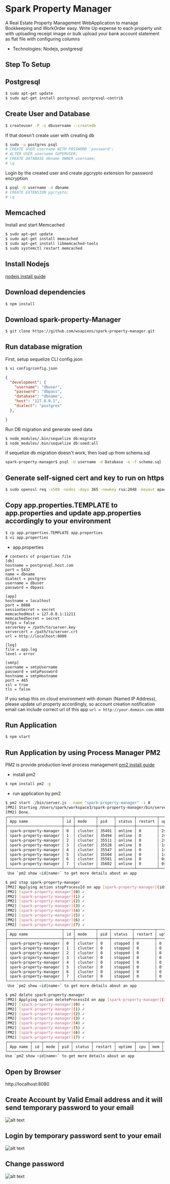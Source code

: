 # Spark Property Manager
A Real Estate Property Management WebApplication to manage Bookkeeping and WorkOrder easy. Write Up expense to each property unit with uploading receipt image or bulk upload your bank account statement as flat file with configuring columns

- Technologies: Nodejs, postgresql

## Step To Setup
## Postgresql
```bash
$ sudo apt-get update
$ sudo apt-get install postgresql postgresql-contrib
```

## Create User and Database
```bash
$ createuser -P -s dbusername --createdb
```

If that doesn't create user with creating db
```bash
$ sudo -u postgres psql
# CREATE USER username WITH PASSWORD 'password';
# ALTER USER username SUPERUSER;
# CREATE DATABASE dbname OWNER username;
# \q
```

Login by the created user and create pgcrypto extension for password encryption
```bash
$ psql -U username -d dbname
# CREATE EXTENSION pgcrypto;
# \q
```

## Memcached
Install and start Memcached
```bash
$ sudo apt-get update
$ sudo apt-get install memcached
$ sudo apt-get install libmemcached-tools
$ sudo systemctl restart memcached
```

## Install Nodejs
[nodejs install guide](https://nodejs.org/en/download/package-manager/)

## Download dependencies
```bash
$ npm install
```

## Download spark-property-Manager
```bash
$ git clone https://github.com/wsapiens/spark-property-manager.git
```

## Run database migration
First, setup sequelize CLI config.json
```bash
$ vi config/config.json
```
```json
{
  "development": {
    "username": "dbuser",
    "password": "dbpass",
    "database": "dbname",
    "host": "127.0.0.1",
    "dialect": "postgres"
  },

}
```

Run DB migration and generate seed data
```bash
$ node_modules/.bin/sequelize db:migrate
$ node_modules/.bin/sequelize db:seed:all
```

if sequelize db migration doesn't work, then load up from schema.sql
```bash
spark-property-manager$ psql -U username -d Database -a -f schema.sql
```
## Generate self-signed cert and key to run on https
```bash
$ sudo openssl req -x509 -nodes -days 365 -newkey rsa:2048 -keyout apache-selfsigned.key -out apache-selfsigned.crt
```

## Copy app.properties.TEMPLATE to app.properties and update app.properties accordingly to your environment
```bash
$ cp app.properties.TEMPLATE app.properties
$ vi app.properties
```

* app.properties
```
# contents of properties file
[db]
hostname = postgresql.host.com
port = 5432
name = dbname
dialect = postgres
username = dbuser
password = dbpass

[app]
hostname = localhost
port = 8080
sessionSecret = secret
memcachedHost = 127.0.0.1:11211
memcachedSecret = secret
https = false
serverkey = /path/to/server.key
servercert = /path/to/server.crt
url = http://localhost:8080

[log]
file = app.log
level = error

[smtp]
username = smtpUsername
password = smtpPassword
hostname = smtpHostname
port = 465
ssl = true
tls = false
```
If you setup this on cloud environment with domain (Named IP Address), please update url property accordingly, so account creation notification email can include correct url of this app ```url = http://your.domain.com:8080```

## Run Application
```bash
$ npm start
```

## Run Application by using Process Manager PM2
PM2 is provide production level process management
[pm2 install guide](https://www.npmjs.com/package/pm2)

* install pm2
```bash
$ npm install pm2 -g
```

* run application by pm2
```bash
$ pm2 start ./bin/server.js --name "spark-property-manager" -i 8
[PM2] Starting /Users/spark/workspace3/spark-property-manager/bin/server.js in cluster_mode (8 instances)
[PM2] Done.
┌────────────────────────┬────┬─────────┬───────┬────────┬─────────┬────────┬──────┬───────────┬───────┬──────────┐
│ App name               │ id │ mode    │ pid   │ status │ restart │ uptime │ cpu  │ mem       │ user  │ watching │
├────────────────────────┼────┼─────────┼───────┼────────┼─────────┼────────┼──────┼───────────┼───────┼──────────┤
│ spark-property-manager │ 0  │ cluster │ 35491 │ online │ 0       │ 2s     │ 0%   │ 83.1 MB   │ spark │ disabled │
│ spark-property-manager │ 1  │ cluster │ 35494 │ online │ 0       │ 2s     │ 1%   │ 83.5 MB   │ spark │ disabled │
│ spark-property-manager │ 2  │ cluster │ 35511 │ online │ 0       │ 2s     │ 3%   │ 83.6 MB   │ spark │ disabled │
│ spark-property-manager │ 3  │ cluster │ 35528 │ online │ 0       │ 1s     │ 13%  │ 83.5 MB   │ spark │ disabled │
│ spark-property-manager │ 4  │ cluster │ 35547 │ online │ 0       │ 1s     │ 55%  │ 82.1 MB   │ spark │ disabled │
│ spark-property-manager │ 5  │ cluster │ 35564 │ online │ 0       │ 1s     │ 104% │ 75.2 MB   │ spark │ disabled │
│ spark-property-manager │ 6  │ cluster │ 35581 │ online │ 0       │ 0s     │ 95%  │ 54.8 MB   │ spark │ disabled │
│ spark-property-manager │ 7  │ cluster │ 35602 │ online │ 0       │ 0s     │ 77%  │ 35.8 MB   │ spark │ disabled │
└────────────────────────┴────┴─────────┴───────┴────────┴─────────┴────────┴──────┴───────────┴───────┴──────────┘
 Use `pm2 show <id|name>` to get more details about an app

$ pm2 stop spark-property-manager
[PM2] Applying action stopProcessId on app [spark-property-manager](ids: 0,1,2,3,4,5,6,7)
[PM2] [spark-property-manager](0) ✓
[PM2] [spark-property-manager](1) ✓
[PM2] [spark-property-manager](2) ✓
[PM2] [spark-property-manager](3) ✓
[PM2] [spark-property-manager](4) ✓
[PM2] [spark-property-manager](5) ✓
[PM2] [spark-property-manager](6) ✓
[PM2] [spark-property-manager](7) ✓
┌────────────────────────┬────┬─────────┬─────┬─────────┬─────────┬────────┬─────┬────────┬───────┬──────────┐
│ App name               │ id │ mode    │ pid │ status  │ restart │ uptime │ cpu │ mem    │ user  │ watching │
├────────────────────────┼────┼─────────┼─────┼─────────┼─────────┼────────┼─────┼────────┼───────┼──────────┤
│ spark-property-manager │ 0  │ cluster │ 0   │ stopped │ 0       │ 0      │ 0%  │ 0 B    │ spark │ disabled │
│ spark-property-manager │ 1  │ cluster │ 0   │ stopped │ 0       │ 0      │ 0%  │ 0 B    │ spark │ disabled │
│ spark-property-manager │ 2  │ cluster │ 0   │ stopped │ 0       │ 0      │ 0%  │ 0 B    │ spark │ disabled │
│ spark-property-manager │ 3  │ cluster │ 0   │ stopped │ 0       │ 0      │ 0%  │ 0 B    │ spark │ disabled │
│ spark-property-manager │ 4  │ cluster │ 0   │ stopped │ 0       │ 0      │ 0%  │ 0 B    │ spark │ disabled │
│ spark-property-manager │ 5  │ cluster │ 0   │ stopped │ 0       │ 0      │ 0%  │ 0 B    │ spark │ disabled │
│ spark-property-manager │ 6  │ cluster │ 0   │ stopped │ 0       │ 0      │ 0%  │ 0 B    │ spark │ disabled │
│ spark-property-manager │ 7  │ cluster │ 0   │ stopped │ 0       │ 0      │ 0%  │ 0 B    │ spark │ disabled │
└────────────────────────┴────┴─────────┴─────┴─────────┴─────────┴────────┴─────┴────────┴───────┴──────────┘
 Use `pm2 show <id|name>` to get more details about an app

$ pm2 delete spark-property-manager
[PM2] Applying action deleteProcessId on app [spark-property-manager](ids: 0,1,2,3,4,5,6,7)
[PM2] [spark-property-manager](0) ✓
[PM2] [spark-property-manager](1) ✓
[PM2] [spark-property-manager](2) ✓
[PM2] [spark-property-manager](3) ✓
[PM2] [spark-property-manager](4) ✓
[PM2] [spark-property-manager](5) ✓
[PM2] [spark-property-manager](6) ✓
[PM2] [spark-property-manager](7) ✓
┌──────────┬────┬──────┬─────┬────────┬─────────┬────────┬─────┬─────┬──────┬──────────┐
│ App name │ id │ mode │ pid │ status │ restart │ uptime │ cpu │ mem │ user │ watching │
└──────────┴────┴──────┴─────┴────────┴─────────┴────────┴─────┴─────┴──────┴──────────┘
Use `pm2 show <id|name>` to get more details about an app
```

## Open by Browser
http://localhost:8080

## Create Account by Valid Email address and it will send temporary password to your email
![alt text][account_creation]

## Login by temporary password sent to your email
![alt text][login]

## Change password
![alt text][password_change]


[account_creation]: https://github.com/wsapiens/spark-property-manager/blob/master/doc/account_creation.png

[login]:
https://github.com/wsapiens/spark-property-manager/blob/master/doc/login.png

[password_change]:
https://github.com/wsapiens/spark-property-manager/blob/master/doc/password_change.png
